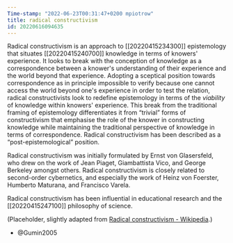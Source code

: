 ```yaml
---
Time-stamp: "2022-06-23T00:31:47+0200 mpiotrow"
title: radical constructivism
id: 20220616094635
---
```


Radical constructivism is an approach to [[20220415234300]] epistemology that situates [[20220415240700]] knowledge in terms of knowers' experience.  It looks to break with the conception of knowledge as a correspondence between a knower's understanding of their experience and the world beyond that experience.  Adopting a sceptical position towards correspondence as in principle impossible to verify because one cannot access the world beyond one's experience in order to test the relation, radical constructivists look to redefine epistemology in terms of the *viability* of knowledge within knowers' experience.  This break from the traditional framing of epistemology differentiates it from “trivial” forms of constructivism that emphasise the role of the knower in constructing knowledge while maintaining the traditional perspective of knowledge in terms of correspondence.  Radical constructivism has been described as a “post-epistemological” position.

Radical constructivism was initially formulated by Ernst von Glasersfeld, who drew on the work of Jean Piaget, Giambattista Vico, and George Berkeley amongst others.  Radical constructivism is closely related to second-order cybernetics, and especially the work of Heinz von Foerster, Humberto Maturana, and Francisco Varela.

Radical constructivism has been influential in educational research and the [[20220415247100]] philosophy of science.

(Placeholder, slightly adapted from [Radical constructivism - Wikipedia](https://en.wikipedia.org/wiki/Radical_constructivism).)

- @Gumin2005
